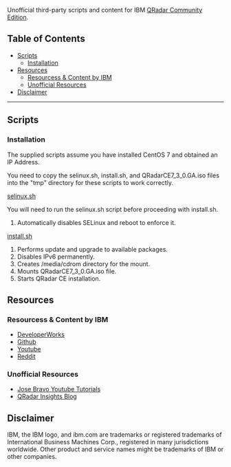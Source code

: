 Unofficial third-party scripts and content for IBM [QRadar Community Edition](https://developer.ibm.com/qradar/ce/).

## Table of Contents
- [Scripts](#scripts)
  * [Installation](#installation)
- [Resources](#resources)
  * [Resourcess & Content by IBM](#resourcess---content-by-ibm)
  * [Unofficial Resources](#unofficial-resources)
- [Disclaimer](#disclaimer)

***

## Scripts

### Installation 
The supplied scripts assume you have installed CentOS 7 and obtained an IP Address. 

You need to copy the selinux.sh, install.sh, and QRadarCE7_3_0.GA.iso files into the "tmp" directory for these scripts to work correctly. 

[selinux.sh](https://github.com/josh-morin/qradar-community-edition/blob/master/selinux.sh)

You will need to run the selinux.sh script before proceeding with install.sh.
1. Automatically disables SELinux and reboot to enforce it. 

[install.sh](https://github.com/josh-morin/qradar-community-edition/blob/master/install.sh) 
1. Performs update and upgrade to available packages.
2. Disables IPv6 permanently. 
3. Creates /media/cdrom directory for the mount.
4. Mounts QRadarCE7_3_0.GA.iso file.
5. Starts QRadar CE installation. 

## Resources 

### Resourcess & Content by IBM
* [DeveloperWorks](https://ibm.biz/qradarforums)
* [Github](https://github.com/ibm-security-intelligence)
* [Youtube](https://www.youtube.com/user/IBMSecuritySupport)
* [Reddit](https://www.reddit.com/r/QRadar/)

### Unofficial Resources 
* [Jose Bravo Youtube Tutorials](https://www.youtube.com/user/jbravovideos)
* [QRadar Insights Blog](https://qradarinsights.com/)

## Disclaimer 
IBM, the IBM logo, and ibm.com are trademarks or registered trademarks of International Business Machines Corp., registered in many jurisdictions worldwide. Other product and service names might be trademarks of IBM or other companies. 
